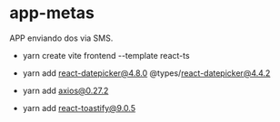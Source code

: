 # app-metas
APP enviando dos via SMS. 

- yarn create vite frontend --template react-ts

- yarn add react-datepicker@4.8.0 @types/react-datepicker@4.4.2

- yarn add axios@0.27.2

- yarn add react-toastify@9.0.5
